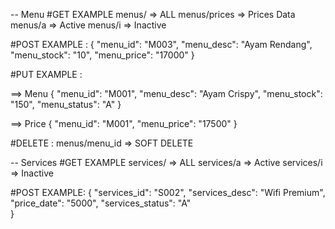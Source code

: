 -- Menu
#GET EXAMPLE
menus/		=> ALL
menus/prices	=> Prices Data
menus/a 	=> Active
menus/i 	=> Inactive 

#POST EXAMPLE :
{
    "menu_id": "M003",
    "menu_desc": "Ayam Rendang",
    "menu_stock": "10",
    "menu_price": "17000"
}

#PUT EXAMPLE :

==> Menu
{
    "menu_id": "M001",
    "menu_desc": "Ayam Crispy",
    "menu_stock": "150",
    "menu_status": "A"
}

==> Price
{
     "menu_id": "M001",
     "menu_price": "17500"
}

#DELETE :
menus/menu_id => SOFT DELETE

-- Services
#GET EXAMPLE
services/	=> ALL
services/a	=> Active
services/i	=> Inactive 

#POST EXAMPLE:
{
     "services_id": "S002",
     "services_desc": "Wifi Premium",
     "price_date": "5000",
     "services_status": "A"        
}


